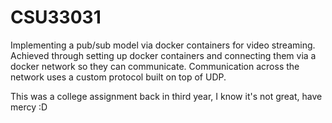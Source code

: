 # CSU33031

Implementing a pub/sub model via docker containers for video streaming. Achieved through setting up docker containers and connecting them via a docker network so they can communicate. Communication across the network uses a custom protocol built on top of UDP. 

This was a college assignment back in third year, I know it's not great, have mercy :D 
